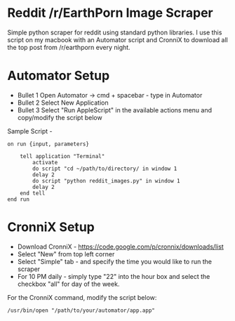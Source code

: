 # Reddit /r/EarthPorn Image Scraper


Simple python scraper for reddit using standard python libraries. I use this script on my macbook with an Automator script and CronniX to download all the top post from /r/earthporn every night.


# Automator Setup

* Bullet 1 Open Automator -> cmd + spacebar - type in Automator
* Bullet 2 Select New Application
* Bullet 3 Select "Run AppleScript" in the available actions menu and copy/modify the script below

Sample Script -

    on run {input, parameters}

        tell application "Terminal"
            activate
            do script "cd ~/path/to/directory/ in window 1
            delay 2
            do script "python reddit_images.py" in window 1
            delay 2
        end tell
    end run

# CronniX Setup
* Download CronniX - https://code.google.com/p/cronnix/downloads/list
* Select "New" from top left corner
* Select "Simple" tab - and specify the time you would like to run the scraper
* For 10 PM daily - simply type "22" into the hour box and select the checkbox "all" for day of the week.

For the CronniX command, modify the script below:

    /usr/bin/open "/path/to/your/automator/app.app"

